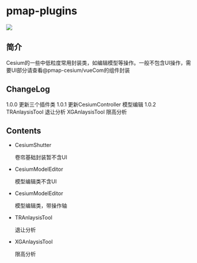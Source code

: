 # pmap-plugins
 <a href="">
    <img src="https://img.shields.io/npm/v/pmap-cesium.svg">
  </a>


## 简介
Cesium的一些中低粒度常用封装类，如编辑模型等操作。一般不包含UI操作，需要UI部分请查看@pmap-cesium/vueCom的组件封装

## ChangeLog
1.0.0 更新三个插件类
1.0.1 更新CesiumController 模型编辑
1.0.2 TRAnlaysisTool 退让分析 XGAnlaysisTool 限高分析
## Contents

* CesiumShutter

   卷帘基础封装暂不含UI

* CesiumModelEditor

  模型编辑类不含UI

* CesiumModelEditor

  模型编辑类，带操作轴

* TRAnlaysisTool

  退让分析

* XGAnlaysisTool

  限高分析






